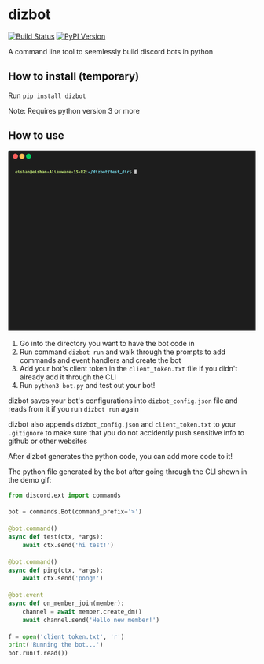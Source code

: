 # dizbot

[![Build Status](https://travis-ci.org/eishan05/dizbot.svg?branch=master)](https://travis-ci.org/eishan05/dizbot) 
[![PyPI Version](https://img.shields.io/pypi/v/dizbot.svg)](https://pypi.org/project/dizbot/)

A command line tool to seemlessly build discord bots in python

## How to install (temporary)
Run `pip install dizbot`

Note: Requires python version 3 or more

## How to use

![Demo](demo/demo.gif)

1. Go into the directory you want to have the bot code in
2. Run command `dizbot run` and walk through the prompts to add commands and event handlers and create the bot
3. Add your bot's client token in the `client_token.txt` file if you didn't already add it through the CLI
4. Run `python3 bot.py` and test out your bot!

dizbot saves your bot's configurations into `dizbot_config.json` file and reads from it if you run `dizbot run` again

dizbot also appends `dizbot_config.json` and `client_token.txt` to your `.gitignore` to make sure that you do not accidently push sensitive info to github or other websites

After dizbot generates the python code, you can add more code to it!

The python file generated by the bot after going through the CLI shown in the demo gif:

```python
from discord.ext import commands

bot = commands.Bot(command_prefix='>')

@bot.command()
async def test(ctx, *args):
	await ctx.send('hi test!')

@bot.command()
async def ping(ctx, *args):
	await ctx.send('pong!')

@bot.event
async def on_member_join(member):
	channel = await member.create_dm()
	await channel.send('Hello new member!')

f = open('client_token.txt', 'r')
print('Running the bot...')
bot.run(f.read())
```
